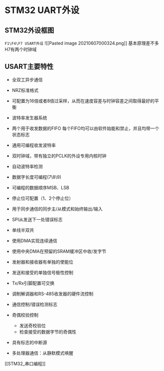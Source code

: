 # STM32 UART外设
## STM32外设框图
`F1\F4\F7 USART外设`
![[Pasted image 20210607000324.png]]
基本原理差不多
H7有两个时钟域
## USART主要特性
+ 全双工异步通信
+ NRZ标准格式
+ 可配置为16倍或者8倍过采样，从而在速度容差与时钟容差之间取得最好的平衡
+ 波特率发生器系统
+ 两个用于收发数据的FIFO
每个FIFO均可以由软件始能和禁止，并且均带一个状态标志
+ 通用可编程收发波特率
+ 双时钟域，带有独立的PCLK的外设专用内核时钟
+ 自动波特率检测
+ 数据字长度可编程(7\8\9)
+ 可编程的数据顺序MSB、LSB
+ 停止位可配置（1、2个停止位）
+ 用于同步通信的同步主/从模式和始终输出/输入
+ SPI从发送下一处错误标志
+ 单线半双共
+ 使用DMA实现连续通信
+ 使用中央DMA在预留的SRAM缓冲区中收/发字节
+ 发射器和接收器有单独的使能位
+ 发送和接受的单独信号极性控制
+ Tx/Rx引脚配置可交换
+ 调制解调器和RS-485收发器的硬件流控制
+ 通信控制/错误检测标志
+ 奇偶校验控制
	- 发送奇校验位
	- 检查接受的数据字节的奇偶性

+ 具有标志的中断源
+ 多处理器通信：从静默模式唤醒


[[STM32_串口编程]]
  